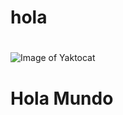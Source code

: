 # <h1> hola <h1> #

![Image of Yaktocat](https://octodex.github.com/images/yaktocat.png)




























  # <h1> Hola Mundo <h1> #
